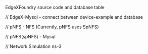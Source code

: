 EdgeXFoundry source code and database table

// EdgeX-Mysql - connect between device-example and database

// pNFS - NFS (Currently, pNFS uses SpNFS)

// pNFS(spNFS) - Mysql

// Network Simulation ns-3

